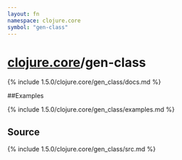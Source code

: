 ```yaml
---
layout: fn
namespace: clojure.core
symbol: "gen-class"
---
```


# [clojure.core](../)/gen-class

{% include 1.5.0/clojure.core/gen_class/docs.md %}

##Examples

{% include 1.5.0/clojure.core/gen_class/examples.md %}
## Source
{% include 1.5.0/clojure.core/gen_class/src.md %}

